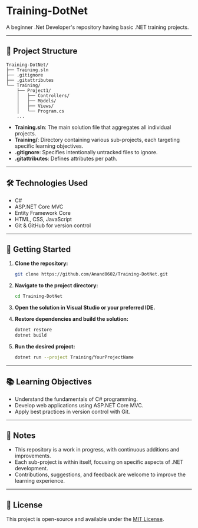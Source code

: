 # Training-DotNet

A beginner .Net Developer's repository having basic  .NET training projects.  

---

## 📁 Project Structure


```
Training-DotNet/
├── Training.sln
├── .gitignore
├── .gitattributes
└── Training/
    ├── Project1/
    │   ├── Controllers/
    │   ├── Models/
    │   ├── Views/
    │   └── Program.cs
    ...

```

- **Training.sln**: The main solution file that aggregates all individual projects.
- **Training/**: Directory containing various sub-projects, each targeting specific learning objectives.
- **.gitignore**: Specifies intentionally untracked files to ignore.
- **.gitattributes**: Defines attributes per path.

---


## 🛠️ Technologies Used

- C#
- ASP.NET Core MVC
- Entity Framework Core
- HTML, CSS, JavaScript
- Git & GitHub for version control

---

## 🚀 Getting Started

1. **Clone the repository:**
   ```bash
   git clone https://github.com/Anand0602/Training-DotNet.git
   ```

2. **Navigate to the project directory:**
   ```bash
   cd Training-DotNet
   ```

3. **Open the solution in Visual Studio or your preferred IDE.**

4. **Restore dependencies and build the solution:**
   ```bash
   dotnet restore
   dotnet build
   ```

5. **Run the desired project:**
   ```bash
   dotnet run --project Training/YourProjectName
   ```

---

## 📚 Learning Objectives

- Understand the fundamentals of C# programming.
- Develop web applications using ASP.NET Core MVC.
- Apply best practices in version control with Git.

---

## 📌 Notes

- This repository is a work in progress, with continuous additions and improvements.
- Each sub-project is within itself, focusing on specific aspects of .NET development.
- Contributions, suggestions, and feedback are welcome to improve the learning experience.

---

## 📄 License

This project is open-source and available under the [MIT License](LICENSE).

